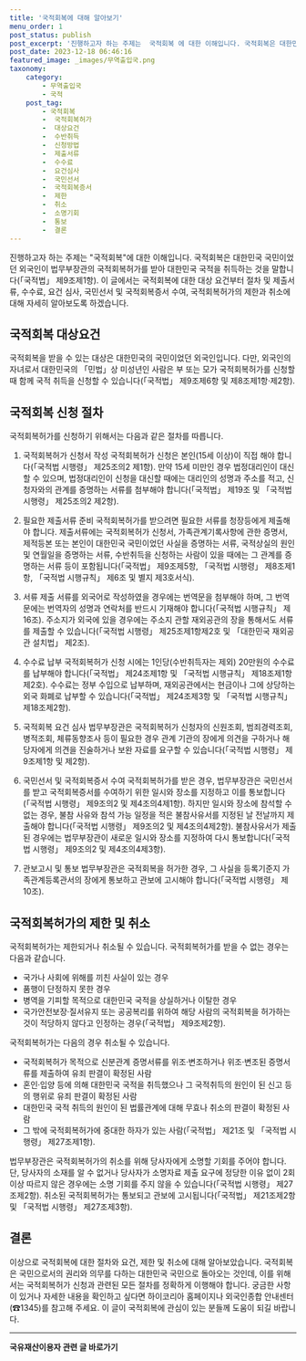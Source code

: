 ```yaml
---
title: '국적회복에 대해 알아보기'
menu_order: 1
post_status: publish
post_excerpt: '진행하고자 하는 주제는  국적회복 에 대한 이해입니다. 국적회복은 대한민국 국민이었던 외국인이 법무부장관의 국적회복허가를 받아 대한민국 국적을 취득하는 것을 말합니다  국적법  제9조제1항 . 이 글에서는 국적회복에 대한 대상 요건부터 절차 및 제출서류, 수수료, 요건 심사, 국민선서 및 국적회복증서 수여, 국적회복허가의 제한과 취소에 대해 자세히 알아보도록 하겠습니다.'
post_date: 2023-12-18 06:46:16
featured_image: _images/무역출입국.png
taxonomy:
    category:
        - 무역출입국
        - 국적
    post_tag:
        - 국적회복
        -  국적회복허가
        -  대상요건
        -  수반취득
        -  신청방법
        -  제출서류
        -  수수료
        -  요건심사
        -  국민선서
        -  국적회복증서
        -  제한
        -  취소
        -  소명기회
        -  통보
        -  결론
---
```



진행하고자 하는 주제는 "국적회복"에 대한 이해입니다. 국적회복은 대한민국 국민이었던 외국인이 법무부장관의 국적회복허가를 받아 대한민국 국적을 취득하는 것을 말합니다(「국적법」 제9조제1항). 이 글에서는 국적회복에 대한 대상 요건부터 절차 및 제출서류, 수수료, 요건 심사, 국민선서 및 국적회복증서 수여, 국적회복허가의 제한과 취소에 대해 자세히 알아보도록 하겠습니다.

## 국적회복 대상요건
국적회복을 받을 수 있는 대상은 대한민국의 국민이었던 외국인입니다. 다만, 외국인의 자녀로서 대한민국의 「민법」상 미성년인 사람은 부 또는 모가 국적회복허가를 신청할 때 함께 국적 취득을 신청할 수 있습니다(「국적법」 제9조제6항 및 제8조제1항·제2항).

## 국적회복 신청 절차
국적회복허가를 신청하기 위해서는 다음과 같은 절차를 따릅니다.

1. 국적회복허가 신청서 작성
국적회복허가 신청은 본인(15세 이상)이 직접 해야 합니다(「국적법 시행령」 제25조의2 제1항). 만약 15세 미만인 경우 법정대리인이 대신할 수 있으며, 법정대리인이 신청을 대신할 때에는 대리인의 성명과 주소를 적고, 신청자와의 관계를 증명하는 서류를 첨부해야 합니다(「국적법」 제19조 및 「국적법 시행령」 제25조의2 제2항).

2. 필요한 제출서류 준비
국적회복허가를 받으려면 필요한 서류를 청장등에게 제출해야 합니다. 제출서류에는 국적회복허가 신청서, 가족관계기록사항에 관한 증명서, 제적등본 또는 본인이 대한민국 국민이었던 사실을 증명하는 서류, 국적상실의 원인 및 연월일을 증명하는 서류, 수반취득을 신청하는 사람이 있을 때에는 그 관계를 증명하는 서류 등이 포함됩니다(「국적법」 제9조제5항, 「국적법 시행령」 제8조제1항, 「국적법 시행규칙」 제6조 및 별지 제3호서식).

3. 서류 제출
서류를 외국어로 작성하였을 경우에는 번역문을 첨부해야 하며, 그 번역문에는 번역자의 성명과 연락처를 반드시 기재해야 합니다(「국적법 시행규칙」 제16조). 주소지가 외국에 있을 경우에는 주소지 관할 재외공관의 장을 통해서도 서류를 제출할 수 있습니다(「국적법 시행령」 제25조제1항제2호 및 「대한민국 재외공관 설치법」 제2조).

4. 수수료 납부
국적회복허가 신청 시에는 1인당(수반취득자는 제외) 20만원의 수수료를 납부해야 합니다(「국적법」 제24조제1항 및 「국적법 시행규칙」 제18조제1항제2호). 수수료는 정부 수입으로 납부하며, 재외공관에서는 현금이나 그에 상당하는 외국 화폐로 납부할 수 있습니다(「국적법」 제24조제3항 및 「국적법 시행규칙」 제18조제2항).

5. 국적회복 요건 심사
법무부장관은 국적회복허가 신청자의 신원조회, 범죄경력조회, 병적조회, 체류동향조사 등이 필요한 경우 관계 기관의 장에게 의견을 구하거나 해당자에게 의견을 진술하거나 보완 자료를 요구할 수 있습니다(「국적법 시행령」 제9조제1항 및 제2항).

6. 국민선서 및 국적회복증서 수여
국적회복허가를 받은 경우, 법무부장관은 국민선서를 받고 국적회복증서를 수여하기 위한 일시와 장소를 지정하고 이를 통보합니다(「국적법 시행령」 제9조의2 및 제4조의4제1항). 하지만 일시와 장소에 참석할 수 없는 경우, 불참 사유와 참석 가능 일정을 적은 불참사유서를 지정된 날 전날까지 제출해야 합니다(「국적법 시행령」 제9조의2 및 제4조의4제2항). 불참사유서가 제출된 경우에는 법무부장관이 새로운 일시와 장소를 지정하여 다시 통보합니다(「국적법 시행령」 제9조의2 및 제4조의4제3항).

7. 관보고시 및 통보
법무부장관은 국적회복을 허가한 경우, 그 사실을 등록기준지 가족관계등록관서의 장에게 통보하고 관보에 고시해야 합니다(「국적법 시행령」 제10조).

## 국적회복허가의 제한 및 취소
국적회복허가는 제한되거나 취소될 수 있습니다. 국적회복허가를 받을 수 없는 경우는 다음과 같습니다.

- 국가나 사회에 위해를 끼친 사실이 있는 경우
- 품행이 단정하지 못한 경우
- 병역을 기피할 목적으로 대한민국 국적을 상실하거나 이탈한 경우
- 국가안전보장·질서유지 또는 공공복리를 위하여 해당 사람의 국적회복을 허가하는 것이 적당하지 않다고 인정하는 경우(「국적법」 제9조제2항).

국적회복허가는 다음의 경우 취소될 수 있습니다.

- 국적회복허가 목적으로 신분관계 증명서류를 위조·변조하거나 위조·변조된 증명서류를 제출하여 유죄 판결이 확정된 사람
- 혼인·입양 등에 의해 대한민국 국적을 취득했으나 그 국적취득의 원인이 된 신고 등의 행위로 유죄 판결이 확정된 사람
- 대한민국 국적 취득의 원인이 된 법률관계에 대해 무효나 취소의 판결이 확정된 사람
- 그 밖에 국적회복허가에 중대한 하자가 있는 사람(「국적법」 제21조 및 「국적법 시행령」 제27조제1항).

법무부장관은 국적회복허가의 취소를 위해 당사자에게 소명할 기회를 주어야 합니다. 단, 당사자의 소재를 알 수 없거나 당사자가 소명자료 제출 요구에 정당한 이유 없이 2회 이상 따르지 않은 경우에는 소명 기회를 주지 않을 수 있습니다(「국적법 시행령」 제27조제2항). 취소된 국적회복허가는 통보되고 관보에 고시됩니다(「국적법」 제21조제2항 및 「국적법 시행령」 제27조제3항).

## 결론
이상으로 국적회복에 대한 절차와 요건, 제한 및 취소에 대해 알아보았습니다. 국적회복은 국민으로서의 권리와 의무를 다하는 대한민국 국민으로 돌아오는 것인데, 이를 위해서는 국적회복허가 신청과 관련된 모든 절차를 정확하게 이행해야 합니다. 궁금한 사항이 있거나 자세한 내용을 확인하고 싶다면 하이코리아 홈페이지나 외국인종합 안내센터(☎1345)를 참고해 주세요. 이 글이 국적회복에 관심이 있는 분들께 도움이 되길 바랍니다.
<!-- wp:separator -->
<hr class="wp-block-separator has-alpha-channel-opacity"/>
<!-- /wp:separator -->

<!-- wp:group {"backgroundColor":"base","layout":{"type":"constrained"}} -->
<div class="wp-block-group has-base-background-color has-background"><!-- wp:paragraph {"align":"center","fontSize":"medium"} -->
<p class="has-text-align-center has-large-font-size"><strong>국유재산이용자 관련 글 바로가기</strong></p>
<!-- /wp:paragraph -->


<!-- wp:latest-posts
{"categories":[{"id":7404,"count":19,"description":"","link":"https://uknowlaw.com/category/%ea%b5%ad%ec%9c%a0%ec%9e%ac%ec%82%b0%ec%9d%b4%ec%9a%a9%ec%9e%90/","name":"국유재산이용자","slug":"국유재산이용자","taxonomy":"category","parent":0,"meta":[],"_links":{"self":[{"href":"https://uknowlaw.com/wp-json/wp/v2/categories/7404"}],"collection":[{"href":"https://uknowlaw.com/wp-json/wp/v2/categories"}],"about":[{"href":"https://uknowlaw.com/wp-json/wp/v2/taxonomies/category"}],"wp:post_type":[{"href":"https://uknowlaw.com/wp-json/wp/v2/posts?categories=7404"}],"curies":[{"name":"wp","href":"https://api.w.org/{rel}","templated":true}]}}],"postsToShow":100,"excerptLength":28,"postLayout":"grid","columns":2,"featuredImageAlign":"left","featuredImageSizeSlug":"large","fontSize":"small"} /--></div>
<!-- /wp:group -->